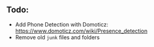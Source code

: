 ## Todo:

- Add Phone Detection with Domoticz:  https://www.domoticz.com/wiki/Presence_detection
- Remove old `junk` files and folders
